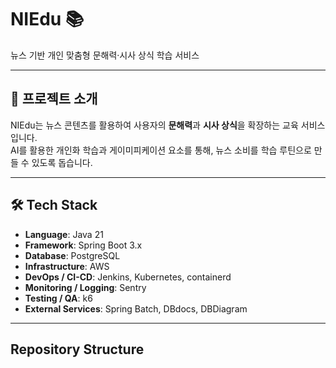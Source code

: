 # NIEdu 📚
뉴스 기반 개인 맞춤형 문해력·시사 상식 학습 서비스

---

## 📌 프로젝트 소개
NIEdu는 뉴스 콘텐츠를 활용하여 사용자의 **문해력**과 **시사 상식**을 확장하는 교육 서비스입니다.  
AI를 활용한 개인화 학습과 게이미피케이션 요소를 통해, 뉴스 소비를 학습 루틴으로 만들 수 있도록 돕습니다.

---

## 🛠 Tech Stack
- **Language**: Java 21
- **Framework**: Spring Boot 3.x
- **Database**: PostgreSQL
- **Infrastructure**: AWS
- **DevOps / CI-CD**: Jenkins, Kubernetes, containerd
- **Monitoring / Logging**: Sentry
- **Testing / QA**: k6
- **External Services**: Spring Batch, DBdocs, DBDiagram

---
## Repository Structure
```NIEdu
